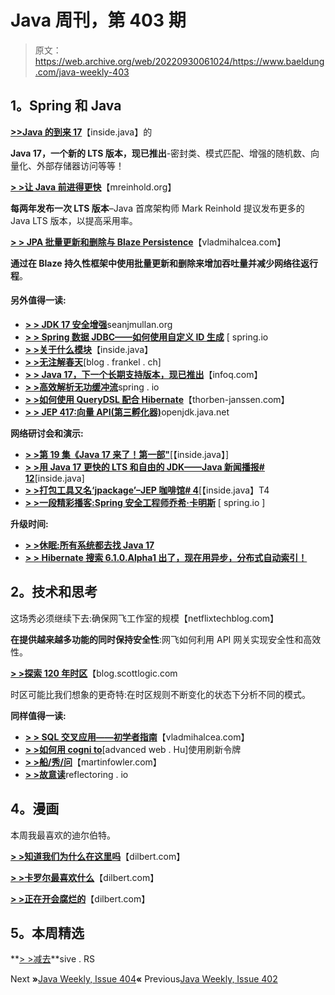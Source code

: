 # Java 周刊，第 403 期

> 原文：<https://web.archive.org/web/20220930061024/https://www.baeldung.com/java-weekly-403>

## 1。Spring 和 Java

[**>>Java 的到来 17**](https://web.archive.org/web/20220628055450/https://inside.java/2021/09/14/the-arrival-of-java17/)【inside.java】的

**Java 17，一个新的 LTS 版本，现已推出**-密封类、模式匹配、增强的随机数、向量化、外部存储器访问等等！

[**> >让 Java 前进得更快**](https://web.archive.org/web/20220628055450/https://mreinhold.org/blog/forward-even-faster)【mreinhold.org】

**每两年发布一次 LTS 版本**–Java 首席架构师 Mark Reinhold 提议发布更多的 Java LTS 版本，以提高采用率。

[**> > JPA 批量更新和删除与 Blaze Persistence**](https://web.archive.org/web/20220628055450/https://vladmihalcea.com/bulk-update-delete-blaze-persistence/)【vladmihalcea.com】

**通过在 Blaze 持久性框架中使用批量更新和删除来增加吞吐量并减少网络往返行程**。

#### 另外**值得一读:**

*   [**> > JDK 17 安全增强**](https://web.archive.org/web/20220628055450/https://seanjmullan.org/blog/2021/09/14/jdk17)seanjmullan.org
*   [**> > Spring 数据 JDBC——如何使用自定义 ID 生成**](https://web.archive.org/web/20220628055450/https://spring.io/blog/2021/09/09/spring-data-jdbc-how-to-use-custom-id-generation) [ spring.io
*   [**> >关于什么模块**](https://web.archive.org/web/20220628055450/https://inside.java/2021/09/10/what-are-modules-about/)【inside.java】
*   [**> >无注解春天**](https://web.archive.org/web/20220628055450/https://blog.frankel.ch/annotation-free-spring/)[blog . frankel . ch]
*   [**> > Java 17，下一个长期支持版本，现已推出**](https://web.archive.org/web/20220628055450/https://www.infoq.com/news/2021/09/java17-released/)【infoq.com】
*   [**> >高效解析无功缓冲流**](https://web.archive.org/web/20220628055450/https://spring.io/blog/2021/09/14/efficient-parsing-of-reactive-buffer-streams)spring . io
*   [**> >如何使用 QueryDSL 配合 Hibernate**](https://web.archive.org/web/20220628055450/https://thorben-janssen.com/querydsl-hibernate/)【thorben-janssen.com】
*   [**> > JEP 417:向量 API(第三孵化器)**](https://web.archive.org/web/20220628055450/https://openjdk.java.net/jeps/417)openjdk.java.net

**网络研讨会和演示:**

*   [**> >第 19 集《Java 17 来了！第一部"**](https://web.archive.org/web/20220628055450/https://inside.java/2021/09/14/podcast-019/)[【inside.java】]
*   [**> >用 Java 17 更快的 LTS 和自由的 JDK——Java 新闻播报# 12**](https://web.archive.org/web/20220628055450/https://inside.java/2021/09/15/insidejava-newscast-012/)[inside.java]
*   [**> >打包工具又名‘jpackage’–JEP 咖啡馆# 4**](https://web.archive.org/web/20220628055450/https://inside.java/2021/09/09/jepcafe4/)[【inside.java】T4
*   [**> >一段精彩播客:Spring 安全工程师乔希·卡明斯**](https://web.archive.org/web/20220628055450/https://spring.io/blog/2021/09/09/a-bootiful-podcast-spring-security-engineer-josh-cummings) [ spring.io ]

**升级时间:**

*   [**> >休眠:所有系统都去找 Java 17**](https://web.archive.org/web/20220628055450/https://in.relation.to/2021/09/14/ready-for-jdk17/)
*   [**> > Hibernate 搜索 6.1.0.Alpha1 出了，现在用异步，分布式自动索引！**](https://web.archive.org/web/20220628055450/https://in.relation.to/2021/09/10/hibernate-search-6-1-0-Alpha1/)

## 2。技术和思考

这场秀必须继续下去:确保网飞工作室的规模【netflixtechblog.com】

**在提供越来越多功能的同时保持安全性**:网飞如何利用 API 网关实现安全性和高效性。

[**> >探索 120 年时区**](https://web.archive.org/web/20220628055450/https://blog.scottlogic.com/2021/09/14/120-years-timezone.html)【blog.scottlogic.com

时区可能比我们想象的更奇特:在时区规则不断变化的状态下分析不同的模式。

**同样值得一读:**

*   [**> > SQL 交叉应用——初学者指南**](https://web.archive.org/web/20220628055450/https://vladmihalcea.com/sql-cross-apply/)【vladmihalcea.com】
*   [**> >如何用 cogni to**](https://web.archive.org/web/20220628055450/https://advancedweb.hu/how-to-use-the-refresh-token-with-cognito/)[advanced web . Hu]使用刷新令牌
*   [**> >船/秀/问**](https://web.archive.org/web/20220628055450/https://martinfowler.com/articles/ship-show-ask.html)【martinfowler.com】
*   [**> >故意读**](https://web.archive.org/web/20220628055450/https://reflectoring.io/read-intentionally/)reflectoring . io

## 4。漫画

本周我最喜欢的迪尔伯特。

[**> >知道我们为什么在这里吗**](https://web.archive.org/web/20220628055450/https://dilbert.com/strip/2021-09-16)【dilbert.com】

[**> >卡罗尔最喜欢什么**](https://web.archive.org/web/20220628055450/https://dilbert.com/strip/2021-09-15)【dilbert.com】

[**> >正在开会腐烂的**](https://web.archive.org/web/20220628055450/https://dilbert.com/strip/2021-09-14)【dilbert.com】

## 5。本周精选

**[> >减去](https://web.archive.org/web/20220628055450/https://sive.rs/subtract)**sive . RS

Next **»**[Java Weekly, Issue 404](/web/20220628055450/https://www.baeldung.com/java-weekly-404)**«** Previous[Java Weekly, Issue 402](/web/20220628055450/https://www.baeldung.com/java-weekly-402)